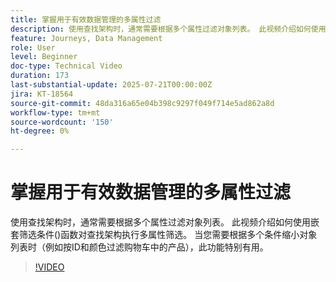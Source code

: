 ```yaml
---
title: 掌握用于有效数据管理的多属性过滤
description: 使用查找架构时，通常需要根据多个属性过滤对象列表。 此视频介绍如何使用嵌套筛选条件()函数对查找架构执行多属性筛选。 当您需要根据多个条件缩小对象列表时（例如按ID和颜色过滤购物车中的产品），此功能特别有用。
feature: Journeys, Data Management
role: User
level: Beginner
doc-type: Technical Video
duration: 173
last-substantial-update: 2025-07-21T00:00:00Z
jira: KT-18564
source-git-commit: 48da316a65e04b398c9297f049f714e5ad862a8d
workflow-type: tm+mt
source-wordcount: '150'
ht-degree: 0%

---
```



# 掌握用于有效数据管理的多属性过滤

使用查找架构时，通常需要根据多个属性过滤对象列表。 此视频介绍如何使用嵌套筛选条件()函数对查找架构执行多属性筛选。 当您需要根据多个条件缩小对象列表时（例如按ID和颜色过滤购物车中的产品），此功能特别有用。

>[!VIDEO](https://video.tv.adobe.com/v/3469312/?learn=on&enablevpops)
